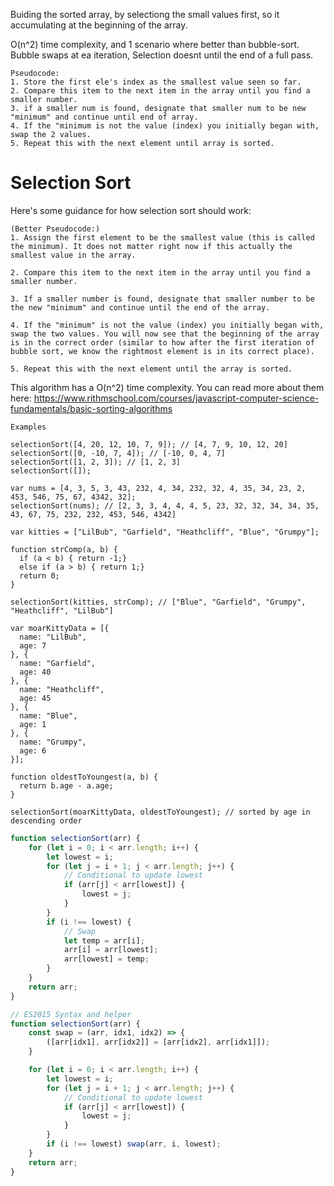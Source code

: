 Buiding the sorted array, by selectiong the small values first, so it accumulating at the beginning of the array.

O(n^2) time complexity, and 1 scenario where better than bubble-sort. Bubble swaps at ea iteration, Selection doesnt until the end of a full pass.
```
Pseudocode:
1. Store the first ele's index as the smallest value seen so far.
2. Compare this item to the next item in the array until you find a smaller number.
3. if a smaller num is found, designate that smaller num to be new "minimum" and continue until end of array.
4. If the "minimum is not the value (index) you initially began with, swap the 2 values.
5. Repeat this with the next element until array is sorted.
```

# Selection Sort

Here's some guidance for how selection sort should work:
```
(Better Pseudocode:)
1. Assign the first element to be the smallest value (this is called the minimum). It does not matter right now if this actually the smallest value in the array.

2. Compare this item to the next item in the array until you find a smaller number.

3. If a smaller number is found, designate that smaller number to be the new "minimum" and continue until the end of the array.

4. If the "minimum" is not the value (index) you initially began with, swap the two values. You will now see that the beginning of the array is in the correct order (similar to how after the first iteration of bubble sort, we know the rightmost element is in its correct place).

5. Repeat this with the next element until the array is sorted.
```
This algorithm has a O(n^2) time complexity. You can read more about them here: https://www.rithmschool.com/courses/javascript-computer-science-fundamentals/basic-sorting-algorithms
```
Examples

selectionSort([4, 20, 12, 10, 7, 9]); // [4, 7, 9, 10, 12, 20]
selectionSort([0, -10, 7, 4]); // [-10, 0, 4, 7]
selectionSort([1, 2, 3]); // [1, 2, 3]
selectionSort([]);
 
var nums = [4, 3, 5, 3, 43, 232, 4, 34, 232, 32, 4, 35, 34, 23, 2, 453, 546, 75, 67, 4342, 32];
selectionSort(nums); // [2, 3, 3, 4, 4, 4, 5, 23, 32, 32, 34, 34, 35, 43, 67, 75, 232, 232, 453, 546, 4342]
 
var kitties = ["LilBub", "Garfield", "Heathcliff", "Blue", "Grumpy"];
 
function strComp(a, b) {
  if (a < b) { return -1;}
  else if (a > b) { return 1;}
  return 0;
}
 
selectionSort(kitties, strComp); // ["Blue", "Garfield", "Grumpy", "Heathcliff", "LilBub"]
 
var moarKittyData = [{
  name: "LilBub",
  age: 7
}, {
  name: "Garfield",
  age: 40
}, {
  name: "Heathcliff",
  age: 45
}, {
  name: "Blue",
  age: 1
}, {
  name: "Grumpy",
  age: 6
}];
 
function oldestToYoungest(a, b) {
  return b.age - a.age;
}
 
selectionSort(moarKittyData, oldestToYoungest); // sorted by age in descending order
```

```js 
function selectionSort(arr) {
    for (let i = 0; i < arr.length; i++) {
        let lowest = i;
        for (let j = i + 1; j < arr.length; j++) {
            // Conditional to update lowest
            if (arr[j] < arr[lowest]) {
                lowest = j;
            }
        }
        if (i !== lowest) {
            // Swap
            let temp = arr[i];
            arr[i] = arr[lowest];
            arr[lowest] = temp;
        }
    }
    return arr;
}
```

```js
// ES2015 Syntax and helper
function selectionSort(arr) {
    const swap = (arr, idx1, idx2) => {
        ([arr[idx1], arr[idx2]] = [arr[idx2], arr[idx1]]);
    }

    for (let i = 0; i < arr.length; i++) {
        let lowest = i;
        for (let j = i + 1; j < arr.length; j++) {
            // Conditional to update lowest
            if (arr[j] < arr[lowest]) {
                lowest = j;
            }
        }
        if (i !== lowest) swap(arr, i, lowest);
    }
    return arr;
}
```